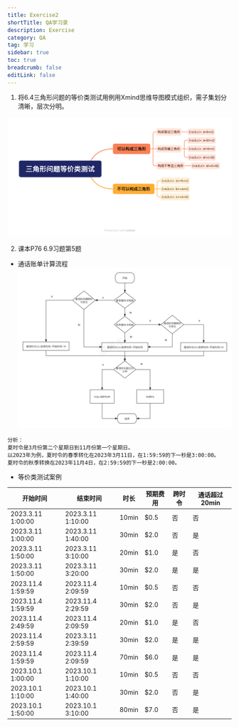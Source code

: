```yaml
---
title: Exercise2
shortTitle: QA学习录
description: Exercise
category: QA
tag: 学习
sidebar: true
toc: true
breadcrumb: false
editLink: false
---
```



1. 将6.4三角形问题的等价类测试用例用Xmind思维导图模式组织，需子集划分清晰，层次分明。

![](Exercise2/三角形问题等价类测试.png)

2. 课本P76 6.9习题第5题

- 通话账单计算流程
![](Exercise2/流程图.png)


```
分析：
夏时令是3月份第二个星期日到11月份第一个星期日。
以2023年为例，夏时令的春季转化在2023年3月11日，在1:59:59的下一秒是3:00:00。
夏时令的秋季转换在2023年11月4日，在2:59:59的下一秒是2:00:00。

```

- 等价类测试案例

| 开始时间| 结束时间|时长|预期费用|跨时令|通话超过20min|
| ----------------- | ----------------- | --------  | ----------- | ---- | ---- |
| 2023.3.11 1:00:00 | 2023.3.11 1:10:00 |   10min   |     $0.5    | 否 | 否 | 
| 2023.3.11 1:00:00 | 2023.3.11 1:40:00 |   30min   |     $2.0    | 否 | 是 | 
| 2023.3.11 1:50:00 | 2023.3.11 3:10:00 |   20min   |     $1.0    | 是 | 否 | 
| 2023.3.11 1:50:00 | 2023.3.11 3:20:00 |   30min   |     $2.0    | 是 | 是 | 
| 2023.11.4 1:59:59 | 2023.11.4 2:09:59 |   10min   |     $0.5    | 否 | 否 | 
| 2023.11.4 1:59:59 | 2023.11.4 2:29:59 |   30min   |     $2.0    | 否 | 是 |
| 2023.11.4 2:49:59 | 2023.11.4 2:09:59 |   20min   |     $1.0    | 是 | 否 |
| 2023.11.4 2:59:59 | 2023.3.11 2:39:59 |   30min   |     $2.0    | 是 | 是 | 
| 2023.11.4 1:59:59 | 2023.11.4 2:09:59 |   70min   |     $6.0    | 是 | 是 | 
| 2023.10.1 1:00:00 | 2023.10.1 1:10:00 |   10min   |     $0.5    | 否 | 否 |
| 2023.10.1 1:10:00 | 2023.10.1 1:40:00 |   30min   |     $2.0    | 否 | 是 | 
| 2023.10.1 1:50:00 | 2023.10.1 3:10:00 |   80min   |     $7.0    | 否 | 是 |
